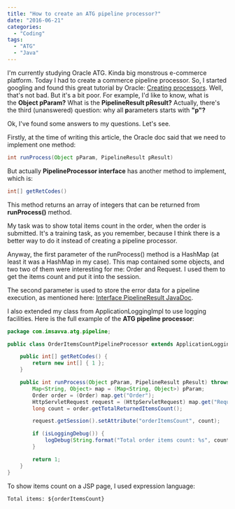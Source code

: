 ```yaml
---
title: "How to create an ATG pipeline processor?"
date: "2016-06-21"
categories:
  - "Coding"
tags:
  - "ATG"
  - "Java"
---
```


I'm currently studying Oracle ATG. Kinda big monstrous e-commerce platform. Today I had to create a commerce pipeline processor. So, I started googling and found this great tutorial by Oracle: [Creating processors](https://docs.oracle.com/cd/E24152_01/Platform.10-1/ATGCommProgGuide/html/s1705creatingprocessors01.html). Well, that's not bad. But it's a bit poor. For example, I'd like to know, what is the **Object pParam?** What is the **PipelineResult pResult?** Actually, there's the third (unanswered) question: why all **p**arameters starts with **"p"?**

Ok, I've found some answers to my questions. Let's see.

Firstly, at the time of writing this article, the Oracle doc said that we need to implement one method:

```java
int runProcess(Object pParam, PipelineResult pResult)
```

But actually **PipelineProcessor interface** has another method to implement, which is:

```java
int[] getRetCodes()
```

This method returns an array of integers that can be returned from **runProcess()** method.

My task was to show total items count in the order, when the order is submitted. It's a training task, as you remember, because I think there is a better way to do it instead of creating a pipeline processor.

Anyway, the first parameter of the runProcess() method is a HashMap (at least it was a HashMap in my case). This map contained some objects, and two two of them were interesting for me: Order and Request. I used them to get the items count and put it into the session.

The second parameter is used to store the error data for a pipeline execution, as mentioned here: [Interface PipelineResult JavaDoc](https://docs.oracle.com/cd/E26180_01/Platform.94/apidoc/atg/service/pipeline/PipelineResult.html).

I also extended my class from ApplicationLoggingImpl to use logging facilities. Here is the full example of the **ATG pipeline processor**:

```java
package com.imsavva.atg.pipeline;

public class OrderItemsCountPipelineProcessor extends ApplicationLoggingImpl implements PipelineProcessor {

    public int[] getRetCodes() {
        return new int[] { 1 };
    }

    public int runProcess(Object pParam, PipelineResult pResult) throws Exception {
        Map<String, Object> map = (Map<String, Object>) pParam;
        Order order = (Order) map.get("Order");
        HttpServletRequest request = (HttpServletRequest) map.get("Request");
        long count = order.getTotalReturnedItemsCount();

        request.getSession().setAttribute("orderItemsCount", count);

        if (isLoggingDebug()) {
            logDebug(String.format("Total order items count: %s", count));
        }

        return 1;
    }
}
```

To show items count on a JSP page, I used expression language:

```
Total items: ${orderItemsCount}
```
